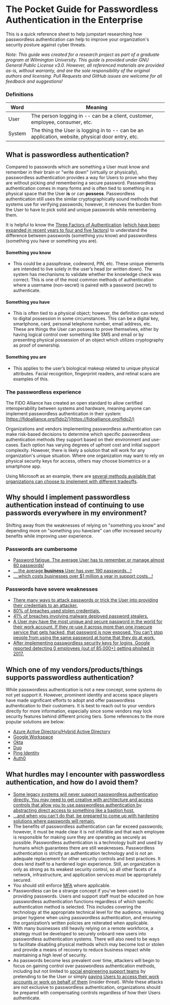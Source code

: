 # The Pocket Guide for Passwordless Authentication in the Enterprise

This is a quick reference sheet to help jumpstart researching how passwordless authentication can help to improve your organization's security posture against cyber threats.

*Note: This guide was created for a research project as part of a graduate program at Wilmington University. This guide is provided under GNU General Public License v3.0. However, all referenced materials are provided as-is, without warranty, and are the sole responsibility of the original authors and licensing. Pull Requests and GitHub issues are welcome for all feedback and suggestions!*

### Definitions

| Word | Meaning |
|------|---------|
| User | The person logging in -- can be a client, customer, employee, consumer, etc. |
| System | The thing the User is logging in to -- can be an application, website, physical door entry, etc. |

## What is passwordless authentication?

Compared to passwords which are something a User must know and remember in their brain or "write down" (virtually or physically), passwordless authentication provides a way for Users to prove who they are without picking *and* remembering a secure password. Passwordless authentication comes in many forms and is often tied to something in a physical space that the User **is** or can **possess**. Passwordless authentication still uses the similar cryptographically sound methods that systems use for verifying passwords; however, it removes the burden from the User to have to pick solid and unique passwords while remembering them.

It is helpful to know the [Three Factors of Authentication](https://www.pearsonitcertification.com/articles/article.aspx?p=1718488) ([which have been expanded in recent years to four and five factors](https://dojowithrenan.medium.com/the-5-factors-of-authentication-bcb79d354c13)) to understand the difference between passwords (something you know) and passwordless (something you have or something you are).

#### Something you know

- This could be a passphrase, codeword, PIN, etc. These unique elements are intended to live solely in the user’s head (or written down). The system has mechanisms to validate whether the knowledge check was correct. This is one of the most common methods of authentication where a username (non-secret) is paired with a password (secret) to authenticate.

#### Something you have

- This is often tied to a physical object; however, the definition can extend to digital possession in some circumstances. This can be a digital key, smartphone, card, personal telephone number, email address, etc. These are things the User can possess to prove themselves, either by having logical control over something like SMS and email or by presenting physical possession of an object which utilizes cryptography as proof of ownership.

#### Something you are

- This applies to the user’s biological makeup related to unique physical attributes. Facial recognition, fingerprint readers, and retinal scans are examples of this.

### The passwordless experience

The FIDO Alliance has created an open standard to allow certified interoperability between systems and hardware, meaning anyone can implement passwordless authentication in their system: [https://fidoalliance.org/fido2/](https://fidoalliance.org/fido2/)

Organizations and vendors implementing passwordless authentication can make risk-based decisions to determine which specific passwordless authentication methods they support based on their environment and use-cases. Each option has varying degrees of upfront cost and initial support complexity. However, there is likely a solution that will work for any organization's unique situation. Where one organization may want to rely on physical security keys for access, others may choose biometrics or a smartphone app.

Using Microsoft as an example, there are [several methods available that organizations can choose to implement with different tradeoffs](https://docs.microsoft.com/en-us/azure/active-directory/authentication/concept-authentication-methods).

## Why should I implement passwordless authentication instead of continuing to use passwords everywhere in my environment?

Shifting away from the weaknesses of relying on "something you know" and depending more on "something you have/are" can offer increased security benefits while improving user experience.

### Passwords are cumbersome

- [Password fatigue. The average User has to remember or manage almost 80 passwords!](https://southernmarylandchronicle.com/2020/02/26/new-research-an-average-person-has-more-passwords-than-an-average-pop-song-has-words/)
- [....the average **business** User has over 190 passwords...!](https://www.securitymagazine.com/articles/88475-average-business-User-has-191-passwords)
- [....which costs businesses over $1 million a year in support costs...!](https://www.keepersecurity.com/assets/pdf/Keeper-White-Paper-Forrester-Report.pdf)

### Passwords have severe weaknesses

- [There many ways to attack passwords or trick the User into providing their credentials to an attacker.](https://www.sailpoint.com/identity-library/8-types-of-password-attacks/)
- [80% of breaches used stolen credentials.](https://www.verizon.com/business/resources/reports/dbir/2020/summary-of-findings/)
- [41% of breaches involving malware deployed password stealers.](https://www.verizon.com/business/resources/reports/dbir/2020/results-and-analysis/)
- [A User may have the most unique and secure password in the world for their work account. If they re-use it across more than one insecure service that gets hacked, that password is now exposed. You can't stop people from using the same password at home that they do at work.](https://haveibeenpwned.com/Passwords)
- [After implementing passwordless security keys for logins, Google reported detecting 0 employees (out of 85,000+) getting phished in 2017.](https://krebsonsecurity.com/2018/07/google-security-keys-neutralized-employee-phishing/)

## Which one of my vendors/products/things supports passwordless authentication?

While passwordless authentication is not a new concept, some systems do not yet support it. However, prominent identity and access space players have made significant efforts to adopt and offer passwordless authentication to their customers. It is best to reach out to your vendors directly for more information, especially since some vendors may lock security features behind different pricing tiers. Some references to the more popular solutions are below:

- [Azure Active Directory/Hybrid Active Directory](https://docs.microsoft.com/en-us/azure/active-directory/authentication/howto-authentication-passwordless-deployment)
- [Google Workspace](https://workspace.google.com/learn-more/key_for_working_smarter_faster_and_more_securely.html)
- [Okta](https://www.okta.com/passwordless-authentication/)
- [Duo](https://duo.com/solutions/passwordless)
- [Ping Identity](https://docs.pingidentity.com/bundle/pingone/page/web1608657831832.html)
- [Auth0](https://auth0.com/blog/fido-security-key-support-comes-to-auth0/)

## What hurdles may I encounter with passwordless authentication, and how do I avoid them?

- [Some legacy systems will never support passwordless authentication directly. You may need to get creative with architecture and access controls that allow you to use passwordless authentication by abstracting direct access to something like a bastion host.](https://doubleoctopus.com/blog/digital-transformation/legacy-systems-passwordless-authentication/)
- [...and when you can't do that, be prepared to come up with hardening solutions where passwords will remain.](https://www.techtarget.com/searchsecurity/opinion/How-to-go-passwordless-if-not-all-your-apps-support-modern-authentication-standards)
- The benefits of passwordless authentication can far exceed passwords; however, it must be made clear it is not infallible and that each employee is responsible for making sure they are operating as securely as possible. Passwordless authentication is a technology built and used by humans which guarantees there are still weaknesses. Passwordless authentication is strictly an authentication technology and is not an adequate replacement for other security controls and best practices. It does lend itself to a hardened login experience. Still, an organization is only as strong as its weakest security control, so all other facets of a network, infrastructure, and application services must be appropriately secured. 
- You should still enforce [MFA](https://en.wikipedia.org/wiki/Multi-factor_authentication) where applicable.
- Passwordless can be a strange concept if you've been used to providing passwords. Users and support staff must be educated on how passwordless authentication functions regardless of which specific authentication method is selected. This includes covering the technology at the appropriate technical level for the audience, reviewing proper hygiene when using passwordless authentication, and ensuring the organization’s written policies are reiterated when applicable. 
- With many businesses still heavily relying on a remote workforce, a strategy must be developed to securely onboard new users into passwordless authentication systems. There will also need to be ways to facilitate disabling physical methods which may become lost or stolen and provide a means of recovery to reduce business impact while maintaining a high level of security.
- As passwords become less prevalent over time, attackers will begin to focus on gaining control over passwordless authentication methods, including but not limited to [social engineering support teams](https://securityboulevard.com/2021/04/how-social-engineering-tactics-can-crack-multi-factor-authentication/) by pretending to be the User or simply [paying Users to access their work accounts or work on behalf of them](https://krebsonsecurity.com/2021/08/wanted-disgruntled-employees-to-deploy-ransomware/) (insider threat). While these attacks are not exclusive to passwordless authentication, organizations should be prepared with compensating controls regardless of how their Users authenticate.

